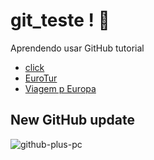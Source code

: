 # git_teste ! 🚀
Aprendendo usar GitHub tutorial
+ <a href="https://caioaquino29.github.io/git_teste/" target="blank" rel="next" >click</a>
+ <a href="https://caioaquino29.github.io/git_teste/proz_ex000/index.html">EuroTur</a>
+ <a href="https://caioaquino29.github.io/git_teste/proz_ex001/index.html">Viagem p Europa</a>
## New GitHub update

![github-plus-pc](https://github.com/caioaquino29/git_teste/assets/115197086/f0acf210-e45c-48d6-bbe4-601ae7bc0ad0)
